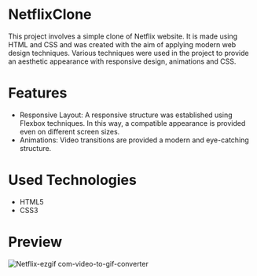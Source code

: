 # NetflixClone

This project involves a simple clone of Netflix website. It is made using HTML and CSS and was created with the aim of applying modern web design techniques. Various techniques were used in the project to provide an aesthetic appearance with responsive design, animations and CSS.

# Features

- Responsive Layout: A responsive structure was established using Flexbox techniques. In this way, a compatible appearance is provided even on different screen sizes.
- Animations: Video transitions are provided a modern and eye-catching structure.
 
# Used Technologies
- HTML5
- CSS3

# Preview

![Netflix-ezgif com-video-to-gif-converter](https://github.com/TugbaKes55/NetflixClone/assets/170290830/472a00e0-03a0-43e0-a4d5-97f9276da1c2)

